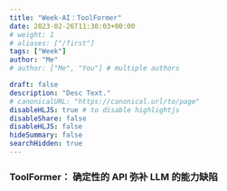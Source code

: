 ```yaml
---
title: "Week-AI：ToolFormer"
date: 2023-02-26T11:30:03+00:00
# weight: 1
# aliases: ["/first"]
tags: ["Week"]
author: "Me"
# author: ["Me", "You"] # multiple authors

draft: false
description: "Desc Text."
# canonicalURL: "https://canonical.url/to/page"
disableHLJS: true # to disable highlightjs
disableShare: false
disableHLJS: false
hideSummary: false
searchHidden: true
---
```


### ToolFormer： 确定性的 API 弥补 LLM 的能力缺陷
